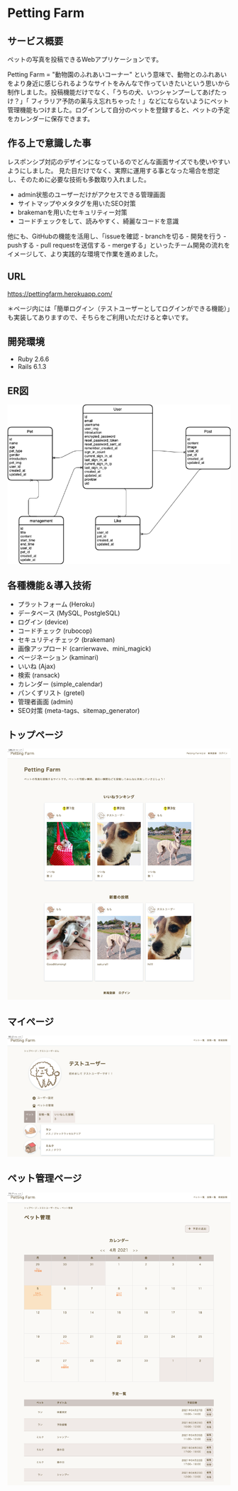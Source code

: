 # Petting Farm

## サービス概要
ペットの写真を投稿できるWebアプリケーションです。  

Petting Farm = "動物園のふれあいコーナー" という意味で、動物とのふれあいをより身近に感じられるようなサイトをみんなで作っていきたいという思いから制作しました。投稿機能だけでなく、「うちの犬、いつシャンプーしてあげたっけ？」「 フィラリア予防の薬与え忘れちゃった！」などにならないようにペット管理機能もつけました。ログインして自分のペットを登録すると、ペットの予定をカレンダーに保存できます。

## 作る上で意識した事
レスポンシブ対応のデザインになっているのでどんな画面サイズでも使いやすいようにしました。
見た目だけでなく、実際に運用する事となった場合を想定し、そのために必要な技術も多数取り入れました。
- admin状態のユーザーだけがアクセスできる管理画面
- サイトマップやメタタグを用いたSEO対策
- brakemanを用いたセキュリティー対策
- コードチェックをして、読みやすく、綺麗なコードを意識

他にも、GitHubの機能を活用し、「issueを確認 - branchを切る - 開発を行う - pushする - pull requestを送信する - mergeする」といったチーム開発の流れをイメージして、より実践的な環境で作業を進めました。

## URL
https://pettingfarm.herokuapp.com/

＊ページ内には「簡単ログイン（テストユーザーとしてログインができる機能）」も実装してありますので、そちらをご利用いただけると幸いです。


## 開発環境
- Ruby 2.6.6
- Rails 6.1.3

## ER図
![top](./public/img/Petting_Farm_ER.png)

## 各種機能＆導入技術
- プラットフォーム (Heroku)
- データベース (MySQL, PostgleSQL)
- ログイン (device)
- コードチェック (rubocop)
- セキュリティチェック (brakeman)
- 画像アップロード (carrierwave、mini_magick)
- ページネーション (kaminari)
- いいね (Ajax)
- 検索 (ransack)
- カレンダー (simple_calendar)
- パンくずリスト (gretel)
- 管理者画面 (admin)
- SEO対策 (meta-tags、sitemap_generator)

## トップページ
![top](./public/img/Petting_Farm_top.png)

## マイページ
![top](./public/img/Petting_Farm_my.png)

## ペット管理ページ
![top](./public/img/Petting_Farm_pet.png)